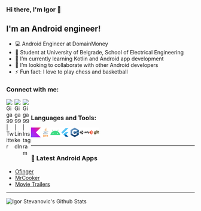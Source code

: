 ﻿### Hi there, I'm Igor 👋

## I'm an Android engineer!
- 💻 Android Engineer at DomainMoney
- 🏫 Student at University of Belgrade, School of Electrical Engineering
- 🌱 I’m currently learning Kotlin and Android app development
- 👯 I’m looking to collaborate with other Android developers
- ⚡ Fun fact: I love to play chess and basketball

### Connect with me:

[<img align="left" alt="Giga99 | Twitter" width="22px" src="https://cdn.jsdelivr.net/npm/simple-icons@v3/icons/twitter.svg" />][twitter]
[<img align="left" alt="Giga99 | LinkedIn" width="22px" src="https://cdn.jsdelivr.net/npm/simple-icons@v3/icons/linkedin.svg" />][linkedin]
[<img align="left" alt="Giga99 | Instagram" width="22px" src="https://cdn.jsdelivr.net/npm/simple-icons@v3/icons/instagram.svg" />][instagram]

<br/>

### Languages and Tools:

<img align="left" alt="Kotlin" width="26px" src="https://raw.githubusercontent.com/github/explore/80688e429a7d4ef2fca1e82350fe8e3517d3494d/topics/kotlin/kotlin.png" />
<img align="left" alt="Java" width="26px" src="https://raw.githubusercontent.com/github/explore/80688e429a7d4ef2fca1e82350fe8e3517d3494d/topics/java/java.png" />
<img align="left" alt="Android" width="26px" src="https://raw.githubusercontent.com/github/explore/80688e429a7d4ef2fca1e82350fe8e3517d3494d/topics/android/android.png" />
<img align="left" alt="Flutter" width="26px" src="https://raw.githubusercontent.com/github/explore/80688e429a7d4ef2fca1e82350fe8e3517d3494d/topics/flutter/flutter.png" />
<img align="left" alt="CPP" width="26px" src="https://raw.githubusercontent.com/github/explore/80688e429a7d4ef2fca1e82350fe8e3517d3494d/topics/cpp/cpp.png" />
<img align="left" alt="Unity" width="26px" src="https://raw.githubusercontent.com/github/explore/80688e429a7d4ef2fca1e82350fe8e3517d3494d/topics/unity/unity.png" />
<img align="left" alt="Git" width="26px" src="https://raw.githubusercontent.com/github/explore/80688e429a7d4ef2fca1e82350fe8e3517d3494d/topics/git/git.png" />

<br />
<br />

---

### 📕 Latest Android Apps
<!-- APPS-LIST:START -->
- [Ofinger](https://play.google.com/store/apps/details?id=aplikacija.apl.ofinger)
- [MrCooker](https://play.google.com/store/apps/details?id=mr.cooker.mrcooker)
- [Movie Trailers](https://play.google.com/store/apps/details?id=com.mt.movietrailers)
<!-- APPS-LIST:END -->

---

<img align="left" alt="Igor Stevanovic's Github Stats" src="https://github-readme-stats.vercel.app/api?username=Giga99&show_icons=true&hide_border=true"/>

[twitter]: https://twitter.com/igor_s1999
[instagram]: https://www.instagram.com/stevanoviic10/
[linkedin]: https://www.linkedin.com/in/igor-stevanovic/
